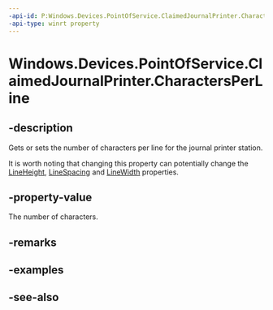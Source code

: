 ----api-id: P:Windows.Devices.PointOfService.ClaimedJournalPrinter.CharactersPerLine
-api-type: winrt property
---<!-- Property syntaxpublic uint CharactersPerLine { get;  set; }--># Windows.Devices.PointOfService.ClaimedJournalPrinter.CharactersPerLine## -descriptionGets or sets the number of characters per line for the journal printer station.It is worth noting that changing this property can potentially change the [LineHeight](claimedjournalprinter_lineheight.md), [LineSpacing](claimedjournalprinter_linespacing.md) and [LineWidth](claimedjournalprinter_linewidth.md) properties.## -property-valueThe number of characters.## -remarks## -examples## -see-also